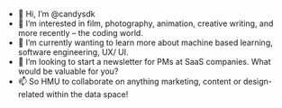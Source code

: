 - 👋 Hi, I’m @candysdk
- 👀 I’m interested in film, photography, animation, creative writing, and more recently – the coding world.
- 🌱 I’m currently wanting to learn more about machine based learning, software engineering, UX/ UI.
- 💞️ I’m looking to start a newsletter for PMs at SaaS companies. What would be valuable for you? 
- 📫 So HMU to collaborate on anything marketing, content or design-related within the data space! 

<!---
candysdk/candysdk is a ✨ special ✨ repository because its `README.md` (this file) appears on your GitHub profile.
You can click the Preview link to take a look at your changes.
--->
